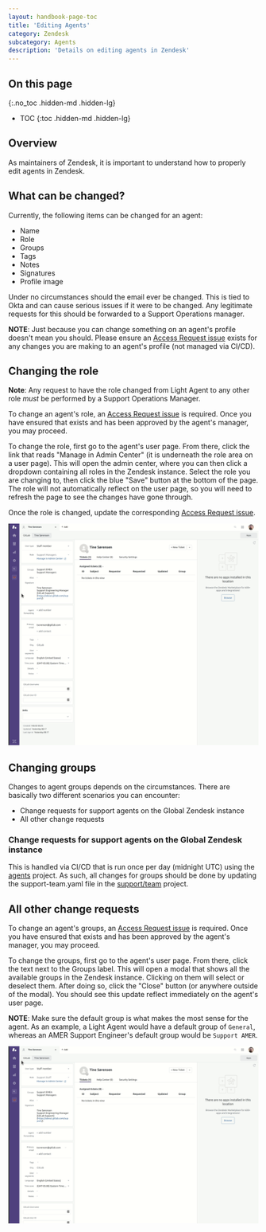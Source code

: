 ```yaml
---
layout: handbook-page-toc
title: 'Editing Agents'
category: Zendesk
subcategory: Agents
description: 'Details on editing agents in Zendesk'
---
```


## On this page
{:.no_toc .hidden-md .hidden-lg}

- TOC
{:toc .hidden-md .hidden-lg}

## Overview

As maintainers of Zendesk, it is important to understand how to properly edit
agents in Zendesk.

## What can be changed?

Currently, the following items can be changed for an agent:

* Name
* Role
* Groups
* Tags
* Notes
* Signatures
* Profile image

Under no circumstances should the email ever be changed. This is tied to Okta
and can cause serious issues if it were to be changed. Any legitimate requests
for this should be forwarded to a Support Operations manager.

**NOTE**: Just because you can change something on an agent's profile doesn't
mean you should. Please ensure an
[Access Request issue](https://gitlab.com/gitlab-com/team-member-epics/access-requests/-/issues/new)
exists for any changes you are making to an agent's profile (not managed via
CI/CD).

## Changing the role

**Note**: Any request to have the role changed from Light Agent to any other
role _must_ be performed by a Support Operations Manager.

To change an agent's role, an
[Access Request issue](https://gitlab.com/gitlab-com/team-member-epics/access-requests/-/issues/new)
is required. Once you have ensured that exists and has been approved by the
agent's manager, you may proceed.

To change the role, first go to the agent's user page. From there, click the
link that reads "Manage in Admin Center" (it is underneath the role area on a
user page). This will open the admin center, where you can then click a
dropdown containing all roles in the Zendesk instance. Select the role you are
changing to, then click the blue "Save" button at the bottom of the page. The
role will not automatically reflect on the user page, so you will need to
refresh the page to see the changes have gone through.

Once the role is changed, update the corresponding
[Access Request issue](https://gitlab.com/gitlab-com/team-member-epics/access-requests/-/issues/new).

![Changing an Agent's role](../images/zendesk_changing_agent_role.gif "Changing an Agent's role")

## Changing groups

Changes to agent groups depends on the circumstances. There are basically two
different scenarios you can encounter:

* Change requests for support agents on the Global Zendesk instance
* All other change requests

### Change requests for support agents on the Global Zendesk instance

This is handled via CI/CD that is run once per day (midnight UTC) using the
[agents](https://gitlab.com/gitlab-com/support/support-ops/zendesk-global/agents)
project. As such, all changes for groups should be done by updating the
support-team.yaml file in the
[support/team](https://gitlab.com/gitlab-com/support/team) project.

## All other change requests

To change an agent's groups, an
[Access Request issue](https://gitlab.com/gitlab-com/team-member-epics/access-requests/-/issues/new)
is required. Once you have ensured that exists and has been approved by the
agent's manager, you may proceed.

To change the groups, first go to the agent's user page. From there, click the
text next to the Groups label. This will open a modal that shows all the
available groups in the Zendesk instance. Clicking on them will select or
deselect them. After doing so, click the "Close" button (or anywhere outside of
the modal). You should see this update reflect immediately on the agent's user
page.

**NOTE**: Make sure the default group is what makes the most sense for the
agent. As an example, a Light Agent would have a default group of `General`,
whereas an AMER Support Engineer's default group would be `Support AMER`.

![Changing an Agent's groups](../images/zendesk_changing_agent_groups.gif "Changing an Agent's groups")
